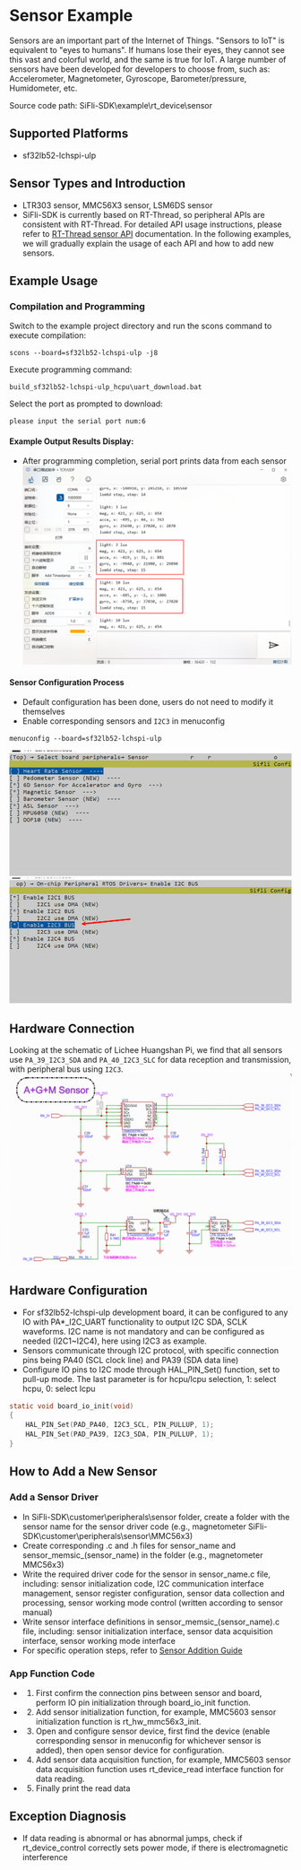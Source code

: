 # Sensor Example
Sensors are an important part of the Internet of Things. "Sensors to IoT" is equivalent to "eyes to humans". If humans lose their eyes, they cannot see this vast and colorful world, and the same is true for IoT. A large number of sensors have been developed for developers to choose from, such as: Accelerometer, Magnetometer, Gyroscope, Barometer/pressure, Humidometer, etc.

Source code path: SiFli-SDK\example\rt_device\sensor

## Supported Platforms
* sf32lb52-lchspi-ulp

## Sensor Types and Introduction
* LTR303 sensor, MMC56X3 sensor, LSM6DS sensor
* SiFli-SDK is currently based on RT-Thread, so peripheral APIs are consistent with RT-Thread. For detailed API usage instructions, please refer to [RT-Thread sensor API](https://www.rt-thread.org/document/site/#/rt-thread-version/rt-thread-standard/programming-manual/device/sensor/sensor) documentation. In the following examples, we will gradually explain the usage of each API and how to add new sensors.

## Example Usage
### Compilation and Programming
Switch to the example project directory and run the scons command to execute compilation:
```
scons --board=sf32lb52-lchspi-ulp -j8
```
Execute programming command:
```
build_sf32lb52-lchspi-ulp_hcpu\uart_download.bat
```
Select the port as prompted to download:
```none
please input the serial port num:6
```

#### Example Output Results Display:
* After programming completion, serial port prints data from each sensor
![alt text](assets/sensor.png)

#### Sensor Configuration Process
* Default configuration has been done, users do not need to modify it themselves
* Enable corresponding sensors and `I2C3` in menuconfig

```
menuconfig --board=sf32lb52-lchspi-ulp 
```
![alt text](assets/menuconfig_sensor.png)
![alt text](assets/I2C3.png)

## Hardware Connection
Looking at the schematic of Lichee Huangshan Pi, we find that all sensors use `PA_39_I2C3_SDA` and `PA_40_I2C3_SLC` for data reception and transmission, with peripheral bus using `I2C3`.
![alt text](assets/sensor_1.png)

## Hardware Configuration
* For sf32lb52-lchspi-ulp development board, it can be configured to any IO with PA*_I2C_UART functionality to output I2C SDA, SCLK waveforms. I2C name is not mandatory and can be configured as needed (I2C1~I2C4), here using I2C3 as example.
* Sensors communicate through I2C protocol, with specific connection pins being PA40 (SCL clock line) and PA39 (SDA data line)
* Configure IO pins to I2C mode through HAL_PIN_Set() function, set to pull-up mode. The last parameter is for hcpu/lcpu selection, 1: select hcpu, 0: select lcpu
```c
static void board_io_init(void)
{
    HAL_PIN_Set(PAD_PA40, I2C3_SCL, PIN_PULLUP, 1);
    HAL_PIN_Set(PAD_PA39, I2C3_SDA, PIN_PULLUP, 1);
}
```

## How to Add a New Sensor
### Add a Sensor Driver
* In SiFli-SDK\customer\peripherals\sensor folder, create a folder with the sensor name for the sensor driver code (e.g., magnetometer SiFli-SDK\customer\peripherals\sensor\MMC56x3)
* Create corresponding .c and .h files for sensor_name and sensor_memsic_(sensor_name) in the folder (e.g., magnetometer MMC56x3)
* Write the required driver code for the sensor in sensor_name.c file, including: sensor initialization code, I2C communication interface management, sensor register configuration, sensor data collection and processing, sensor working mode control (written according to sensor manual)
* Write sensor interface definitions in sensor_memsic_(sensor_name).c file, including: sensor initialization interface, sensor data acquisition interface, sensor working mode interface
* For specific operation steps, refer to [Sensor Addition Guide](https://docs.sifli.com/projects/sdk/latest/sf32lb52x/app_note/sensor.html)

### App Function Code
* 1. First confirm the connection pins between sensor and board, perform IO pin initialization through board_io_init function.
* 2. Add sensor initialization function, for example, MMC5603 sensor initialization function is rt_hw_mmc56x3_init.
* 3. Open and configure sensor device, first find the device (enable corresponding sensor in menuconfig for whichever sensor is added), then open sensor device for configuration.
* 4. Add sensor data acquisition function, for example, MMC5603 sensor data acquisition function uses rt_device_read interface function for data reading.
* 5. Finally print the read data

## Exception Diagnosis
* If data reading is abnormal or has abnormal jumps, check if rt_device_control correctly sets power mode, if there is electromagnetic interference